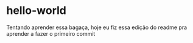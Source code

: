 # hello-world

Tentando aprender essa bagaça, hoje eu fiz essa edição do readme pra aprender a fazer o primeiro commit
